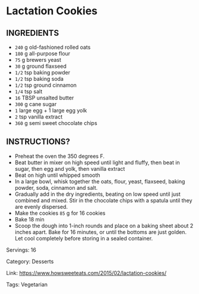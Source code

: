 # Lactation Cookies

## INGREDIENTS

- `240` g old-fashioned rolled oats
- `180` g all-purpose flour
- `75` g brewers yeast
- `30` g ground flaxseed
- `1/2` tsp baking powder
- `1/2` tsp baking soda
- `1/2` tsp ground cinnamon
- `1/4` tsp salt
- `16` TBSP unsalted butter
- `300` g cane sugar
- `1` large egg + 1 large egg yolk
- `2` tsp vanilla extract
- `360` g semi sweet chocolate chips

## INSTRUCTIONS?

- Preheat the oven the 350 degrees F.
- Beat butter in mixer on high speed until light and fluffy, then beat in sugar, then egg and yolk, then vanilla extract
- Beat on high until whipped smooth
- In a large bowl, whisk together the oats, flour, yeast, flaxseed, baking powder, soda, cinnamon and salt.
- Gradually add in the dry ingredients, beating on low speed until just combined and mixed. Stir in the chocolate chips with a spatula until they are evenly dispersed.
- Make the cookies `85` g for 16 cookies
- Bake 18 min
- Scoop the dough into 1-inch rounds and place on a baking sheet about 2 inches apart. Bake for 16 minutes, or until the bottoms are just golden. Let cool completely before storing in a sealed container.

Servings: 16

Category: Desserts

Link: https://www.howsweeteats.com/2015/02/lactation-cookies/

Tags: Vegetarian

